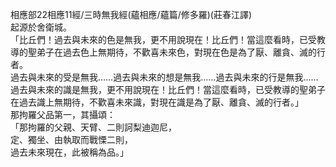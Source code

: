 相應部22相應11經/三時無我經(蘊相應/蘊篇/修多羅)(莊春江譯)  
起源於舍衛城。  
「比丘們！過去與未來的色是無我，更不用說現在！比丘們！當這麼看時，已受教導的聖弟子在過去色上無期待，不歡喜未來色，對現在色是為了厭、離貪、滅的行者。  
過去與未來的受是無我……過去與未來的想是無我……過去與未來的行是無我……過去與未來的識是無我，更不用說現在！比丘們！當這麼看時，已受教導的聖弟子在過去識上無期待，不歡喜未來識，對現在識是為了厭、離貪、滅的行者。」  
那拘羅父品第一，其攝頌：  
「那拘羅的父親、天臂、二則訶梨迪迦尼，  
定、獨坐、由執取而戰慄二則，  
過去未來現在，此被稱為品。」  
  
  
